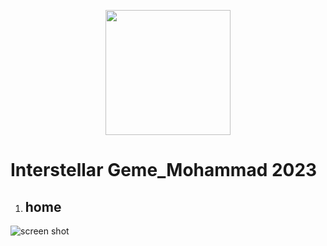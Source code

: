 
<p align="center"><a href="https://api.arcade.academy/en/latest/index.html" target="_blank"><img src="https://api.arcade.academy/en/latest/_images/arcade-logo.svg" width="200"></a></p><p></p>



# Interstellar Geme_Mohammad 2023
1. ## **home**
![screen shot](https://github.com/Mohammadnematizade/python/blob/main/Python.Geme.Arcade/sesone13/img/Capture.PNG?raw=true)
